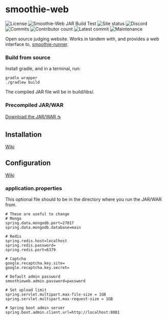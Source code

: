 # smoothie-web
![License](https://img.shields.io/github/license/BayviewComputerClub/smoothie-web)
![Smoothie-Web JAR Build Test](https://github.com/BayviewComputerClub/smoothie-web/workflows/Smoothie-Web%20JAR%20Build/badge.svg)
![Site status](https://img.shields.io/website?label=site&url=https%3A%2F%2Fsmoothie.bayview.club)
![Discord](https://img.shields.io/discord/642159962587529237?color=%23e91e63&label=Discord&logo=Discord)
![Commits](https://img.shields.io/github/commit-activity/w/BayviewComputerClub/smoothie-web?label=commits)
![Contributor count](https://img.shields.io/github/contributors/BayviewComputerClub/smoothie-web)
![Latest commit](https://img.shields.io/github/last-commit/BayviewComputerClub/smoothie-web)
![Maintenance](https://img.shields.io/maintenance/yes/2020)

Open source judging website. Works in tandem with, and provides a web interface to, [smoothie-runner](https://github.com/BayviewComputerClub/smoothie-runner).

### Build from source
Install gradle, and in a terminal, run:

```shell script
gradle wrapper
./gradlew build
 ```
The compiled JAR file will be in build/libs/.

### Precompiled JAR/WAR
[Download the JAR/WAR :coffee:](https://github.com/BayviewComputerClub/smoothie-web/actions?query=workflow%3A%22Smoothie-Web+Build%22)

## Installation
[Wiki](https://github.com/BayviewComputerClub/smoothie-web/wiki/Installation)

## Configuration
[Wiki](https://github.com/BayviewComputerClub/smoothie-web/wiki/Configuration)

### application.properties
This optional file should to be in the directory where you run the JAR/WAR from.

```
# These are useful to change
# Mongo
spring.data.mongodb.port=27017
spring.data.mongodb.database=main

# Redis
spring.redis.host=localhost
spring.redis.password=
spring.redis.port=6379

# Captcha
google.recaptcha.key.site=
google.recaptcha.key.secret=

# Default admin password
smoothieweb.admin.password=password

# Set upload limit
spring.servlet.multipart.max-file-size = 1GB
spring.servlet.multipart.max-request-size = 1GB

# Spring boot admin server
spring.boot.admin.client.url=http://localhost:8081
```
